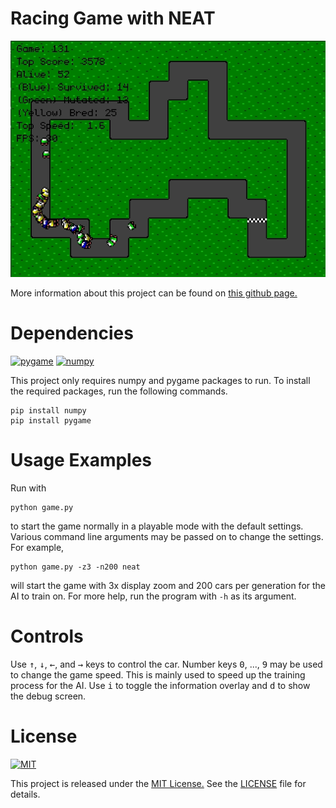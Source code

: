 # Racing Game with NEAT

![Game Screen](./docs/img/racing_game_ai_peek.gif)

More information about this project can be found on
[this github page.](https://greymistcube.github.io/racing_game_ai/)

# Dependencies

[![pygame][pygame_img]][pygame_url]
[![numpy][numpy_img]][numpy_url]

This project only requires numpy and pygame packages to run.
To install the required packages, run the following commands.
```
pip install numpy
pip install pygame
```

# Usage Examples

Run with
```
python game.py
```
to start the game normally in a playable mode with the default settings.
Various command line arguments may be passed on to change the settings.
For example,
```
python game.py -z3 -n200 neat
```
will start the game with 3x display zoom and 200 cars per generation for
the AI to train on. For more help, run the program with `-h` as its argument.

# Controls
Use <kbd>&uarr;</kbd>, <kbd>&darr;</kbd>, <kbd>&larr;</kbd>, and <kbd>&rarr;</kbd>
keys to control the car. Number keys <kbd>0</kbd>, ..., <kbd>9</kbd>
may be used to change the game speed. This is mainly used to speed up
the training process for the AI.
Use <kbd>i</kbd> to toggle the information overlay and <kbd>d</kbd>
to show the debug screen.

# License
[![MIT][MIT_img]][MIT_url]

This project is released under the [MIT License.][MIT_url]
See the [LICENSE](./LICENSE) file for details.

<!-- Markdown link & image definitions -->
[pygame_img]: https://img.shields.io/badge/pygame-1.9.4-brightgreen.svg
[pygame_url]: https://www.pygame.org/
[numpy_img]: https://img.shields.io/badge/numpy-1.16.2-brightgreen.svg
[numpy_url]: https://www.numpy.org/
[MIT_img]: https://img.shields.io/badge/license-MIT-blue.svg
[MIT_url]: https://opensource.org/licenses/MIT
